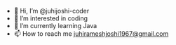 - 👋 Hi, I’m @juhijoshi-coder
- 👀 I’m interested in coding
- 🌱 I’m currently learning Java
- 📫 How to reach me juhirameshjoshi1967@gmail.com

<!---
juhijoshi-coder/juhijoshi-coder is a ✨ special ✨ repository because its `README.md` (this file) appears on your GitHub profile.
You can click the Preview link to take a look at your changes.
--->

